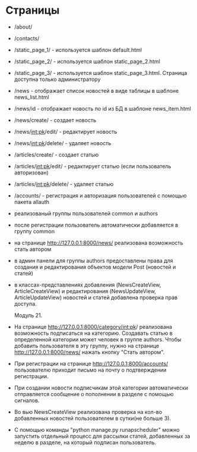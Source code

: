 # Страницы
- /about/
- /contacts/
- /static_page_1/ - используется шаблон default.html
- /static_page_2/ - используется шаблон static_page_2.html
- /static_page_3/ - используется шаблон static_page_3.html. Страница доступна только администратору
- /news - отображает список новостей в виде таблицы в шаблоне news_list.html
- /news/id - отображает новость по id из БД в шаблоне news_item.html
- /news/create/ - создает новость
- /news/<int:pk>/edit/ - редактирует новость
- /news/<int:pk>/delete/ - удаляет новость
- /articles/create/ - создает статью
- /articles/<int:pk>/edit/ - редактирует статью (если пользователь авторизован)
- /articles/<int:pk>/delete/ - удаляет статью
- /accounts/ - регистрация и авторизация пользователей с помощью пакета allauth
- реализованый группы пользователей common и authors
- после регистрации пользователь автоматически добавляется в группу common
- на странице http://127.0.0.1:8000/news/ реализована возможность стать автором
- в админ панели для группы authors предоставлены права для создания и редактирования объектов модели Post (новостей и статей)
- в классах-представлениях добавления (NewsCreateView, ArticleCreateView) и редактирования (NewsUpdateView, ArticleUpdateView) новостей и статей добавлена проверка прав доступа.

  Модуль 21. 
- На странице http://127.0.0.1:8000/category/<int:pk>/ реализована возможность подписаться на категорию. Создавать статью в определенной категории может человек в группе authors. 
Чтобы добавить пользователя в эту группу, нужно на странице http://127.0.0.1:8000/news/ нажать кнопку "Стать автором".
- При регистрации на странице http://127.0.0.1:8000/accounts/ пользователю приходит письмо на почту о подтверждении регистрации.
- При создании новости подписчикам этой категории автоматически отправляется сообщение о пополнении в разделе с помощью сигналов.
- Во вью NewsCreateView реализована проверка на кол-во добавленных новостей пользователем в сутки(не больше 3).
- С помощью команды "python manage.py runapscheduler" можно запустить отдельный процесс для рассылки статей, 
добавленных за неделю в разделе, на который подписан пользователь.